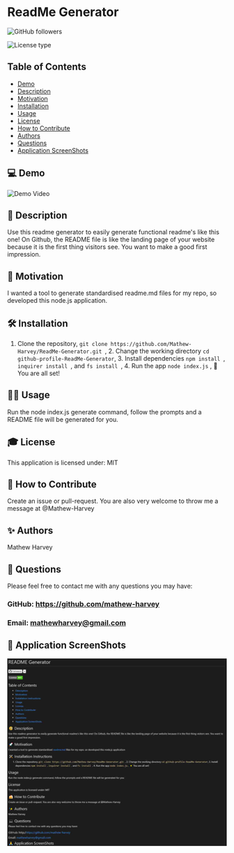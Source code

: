# ReadMe Generator
![GitHub followers](https://img.shields.io/github/followers/mathew-harvey?style=social)

![License type](https://img.shields.io/badge/License-MIT-Blue)

## Table of Contents
- [Demo](#-💻%20Demo)
- [Description](#-🧐%20Description)
- [Motivation](#-🚀%20Motivation)
- [Installation](#-🛠️%20Installation)
- [Usage](#-🏃‍♀️%20Usage)
- [License](#-🎓%20License)
- [How to Contribute](#-How%20to%20Contribute)
- [Authors](#-✨%20Authors)
- [Questions](#-🤔%20Questions)
- [Application ScreenShots](#-📸%20Application%20ScreenShots)
## 💻 Demo
![Demo Video](/assets/readmeGeneratorPreview.gif)
## 🧐 Description
Use this readme generator to easily generate functional readme's like this one! On Github, the README file is like the landing page of your website because it is the first thing visitors see. You want to make a good first impression.
## 🚀 Motivation
I wanted a tool to generate standardised readme.md files for my repo, so developed this node.js application.
## 🛠️ Installation
1. Clone the repository, ```git clone https://github.com/Mathew-Harvey/ReadMe-Generator.git ```, 2. Change the working directory ```cd github-profile-ReadMe-Generator```, 3. Install dependencies ```npm install ```, ```inquirer install ```, and ```fs install ```, 4. Run the app ```node index.js``` , 🌟 You are all set!
## 🏃‍♀️ Usage
Run the node index.js generate command, follow the prompts and a README file will be generated for you.
## 🎓 License
This application is licensed under: MIT
## 🍰 How to Contribute
Create an issue or pull-request. You are also very welcome to throw me a message at @Mathew-Harvey
## ✨ Authors
Mathew Harvey
## 🤔 Questions
Please feel free to contact me with any questions you may have: 


### GitHub: https://github.com/mathew-harvey

### Email: mathewharvey@gmail.com
## 📸 Application ScreenShots
![Screen Shot](/assets/screenshot1.jpg)
